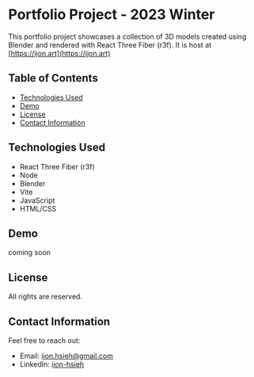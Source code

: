 # Portfolio Project - 2023 Winter

This portfolio project showcases a collection of 3D models created using Blender and rendered with React Three Fiber (r3f). It is host at [https://ijon.art](https://ijon.art)

## Table of Contents

- [Technologies Used](#technologies-used)
- [Demo](#demo)
- [License](#license)
- [Contact Information](#contact-information)

## Technologies Used

- React Three Fiber (r3f)
- Node
- Blender
- Vite
- JavaScript
- HTML/CSS

## Demo

coming soon

## License

All rights are reserved.

## Contact Information

Feel free to reach out:

- Email: ijon.hsieh@gmail.com
- LinkedIn: [ijon-hsieh](https://www.linkedin.com/in/ijon-hsieh/)
